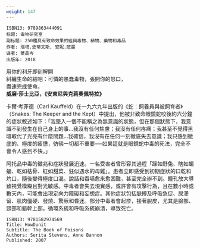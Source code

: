 ```yaml
---
weight: 147
---
```

```
ISBN13: 9789863444091
标题: 毒物研究室
副标题: 250種具有致命效果的經典毒物、植物、藥物和毒品
作者: 瑞塔.史蒂文斯, 安妮.班農
译者: 葉品岑
出版年: 2018
```

用你的利牙即刻解開  
糾纏生命的結吧：可憐的愚蠢毒物，張開你的怒口，  
盡速完成使命。  
**威廉·莎士比亞，《安東尼與克莉奧佩特拉》**

卡爾·考菲德（Carl Kauffeld）在一九六九年出版的《蛇：飼養員與被飼育者》（Snakes: The Keeper and the Kept）中提出，他被非致命眼鏡蛇咬後約六分鐘的症狀敘述如下：「我墜入一個不能稱之為無意識的狀態，但在那個狀態下，我意識不到發生在自己身上的事…我沒有任何焦慮；我沒有任何疼痛；我甚至不覺得黑暗取代了光亮有什麼問題…我確信，我沒有在任何一刻徹底失去意識；我只感到徹底的、極度的疲憊，彷彿一切都不重要──如果這就是眼鏡蛇中毒的死法，完全不會令人感到不快。」

阿托品中毒的徵兆和症狀發展迅速。一名受害者曾形容其過程「躁如野兔、瞎如蝙蝠、乾如枯骨、紅如甜菜、狂似遇水的母雞」。患者立即感受到初期症狀的口乾和灼口，隨後變得極度口渴。說話和吞嚥愈來愈困難，甚至完全辦不到。瞳孔放大導致視覺模糊且對光敏感。中毒者會失去現實感，或許會有攻擊行為，且在數小時或數天內，可能會出現定向力障礙和妄想症。其他症狀包括脈搏及呼吸急促、尿滯留、肌肉僵硬、發燒、驚厥和昏迷。部分中毒者會起疹，接著脫皮，尤其是臉部、頸部和軀幹上部。循環系統和呼吸系統崩潰，導致死亡。

```
ISBN13: 9781582974569
Title: HowDunit
Subtitle: The Book of Poisons
Authors: Serita Stevens, Anne Bannon
Published: 2007
```
